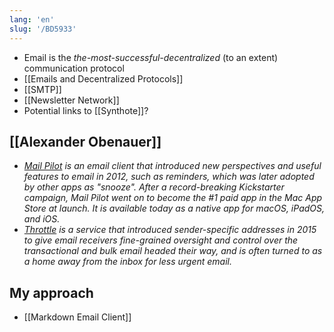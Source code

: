 ```yaml
---
lang: 'en'
slug: '/BD5933'
---
```


- Email is the _the-most-successful-decentralized_ (to an extent) communication protocol
- [[Emails and Decentralized Protocols]]
- [[SMTP]]
- [[Newsletter Network]]
- Potential links to [[Synthote]]?

## [[Alexander Obenauer]]

- _[Mail Pilot](https://www.mailpilot.app/) is an email client that introduced new perspectives and useful features to email in 2012, such as reminders, which was later adopted by other apps as "snooze". After a record-breaking Kickstarter campaign, Mail Pilot went on to become the #1 paid app in the Mac App Store at launch. It is available today as a native app for macOS, iPadOS, and iOS._
- _[Throttle](https://throttlehq.com/) is a service that introduced sender-specific addresses in 2015 to give email receivers fine-grained oversight and control over the transactional and bulk email headed their way, and is often turned to as a home away from the inbox for less urgent email._

## My approach

- [[Markdown Email Client]]
